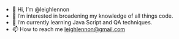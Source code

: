 - 👋 Hi, I’m @leighlennon
- 👀 I’m interested in broadening my knowledge of all things code.
- 🌱 I’m currently learning Java Script and QA techniques.
- 📫 How to reach me leighlennon@gmail.com

<!---
leighlennon/leighlennon is a ✨ special ✨ repository because its `README.md` (this file) appears on your GitHub profile.
You can click the Preview link to take a look at your changes.
--->
